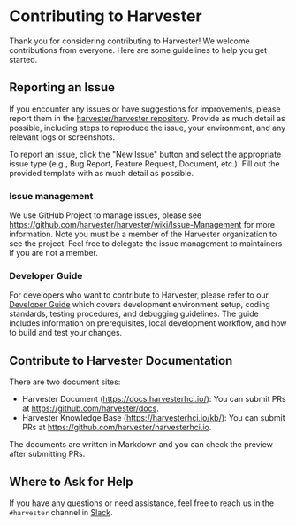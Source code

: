 # Contributing to Harvester

Thank you for considering contributing to Harvester! We welcome contributions from everyone. Here are some guidelines to help you get started.

## Reporting an Issue

If you encounter any issues or have suggestions for improvements, please report them in the [harvester/harvester repository](https://github.com/harvester/harvester/issues). Provide as much detail as possible, including steps to reproduce the issue, your environment, and any relevant logs or screenshots.

To report an issue, click the "New Issue" button and select the appropriate issue type (e.g., Bug Report, Feature Request, Document, etc.). Fill out the provided template with as much detail as possible.

### Issue management

We use GitHub Project to manage issues, please see https://github.com/harvester/harvester/wiki/Issue-Management for more information. Note you must be a member of the Harvester organization to see the project. Feel free to delegate the issue management to maintainers if you are not a member.

### Developer Guide

For developers who want to contribute to Harvester, please refer to our [Developer Guide](./DEVELOPER_GUIDE.md) which covers development environment setup, coding standards, testing procedures, and debugging guidelines. The guide includes information on prerequisites, local development workflow, and how to build and test your changes.

## Contribute to Harvester Documentation

There are two document sites:
- Harvester Document (https://docs.harvesterhci.io/): You can submit PRs at https://github.com/harvester/docs.
- Harvester Knowledge Base (https://harvesterhci.io/kb/): You can submit PRs at https://github.com/harvester/harvesterhci.io.

The documents are written in Markdown and you can check the preview after submitting PRs.

## Where to Ask for Help

If you have any questions or need assistance, feel free to reach us in the `#harvester` channel in [Slack](https://slack.rancher.io/).